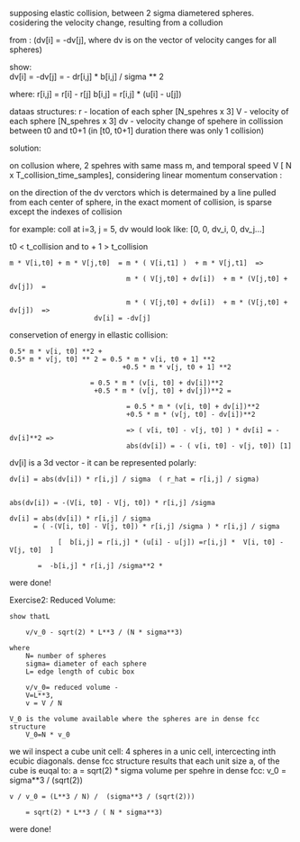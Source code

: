 
supposing elastic collision, between 2 sigma diametered spheres.
cosidering the velocity change, resulting from a colludion

from :
	(dv[i] = -dv[j], where dv is on the vector of velocity canges for all spheres)

show:	
	dv[i] = -dv[j] = - dr[i,j] * b[i,j] / sigma ** 2

where:
	r[i,j] = r[i] - r[j]
	b[i,j] = r[i,j] * (u[i] - u[j])


dataas structures:
r - location of each spher [N_spehres x 3]
V - velocity of each sphere [N_spehres x 3]
dv - velocity change of spehere in collission between t0 and t0+1 
	(in [t0, t0+1] duration there was only 1 collision)


solution:

on collusion where, 2 spehres with same mass m, and temporal speed V [ N x T_collision_time_samples], 
considering linear momentum conservation :

on the direction of the dv verctors which is determained by a line pulled from each center of sphere, 
	in the exact moment of collision, is sparse except the indexes of collision

for example: coll at i=3, j = 5, dv would look like: [0, 0, dv_i, 0, dv_j...]

t0 < t_collision and to + 1 > t_collision

	m * V[i,t0] + m * V[j,t0]  = m * ( V[i,t1] )  + m * V[j,t1]  =>

	 							 m * ( V[j,t0] + dv[i])  + m * (V[j,t0] + dv[j])  =

	 							 m * ( V[j,t0] + dv[i])  + m * (V[j,t0] + dv[j])  => 
	 					 dv[i] = -dv[j]

conservetion of energy in ellastic collision:

	0.5* m * v[i, t0] **2 +
	0.5* m * v[j, t0] ** 2 = 0.5 * m * v[i, t0 + 1] **2 
								+0.5 * m * v[j, t0 + 1] **2 

						= 0.5 * m * (v[i, t0] + dv[i])**2 
						 +0.5 * m * (v[j, t0] + dv[j])**2 =

								 = 0.5 * m * (v[i, t0] + dv[i])**2 
								 +0.5 * m * (v[j, t0] - dv[i])**2

								 => ( v[i, t0] - v[j, t0] ) * dv[i] = - dv[i]**2 =>
								 abs(dv[i]) = - ( v[i, t0] - v[j, t0]) [1]



dv[i] is a 3d vector - it can be represented polarly: 
	
	dv[i] = abs(dv[i]) * r[i,j] / sigma  ( r_hat = r[i,j] / sigma)
	
	
	abs(dv[i]) = -(V[i, t0] - V[j, t0]) * r[i,j] /sigma 

	dv[i] = abs(dv[i]) * r[i,j] / sigma 
		  = ( -(V[i, t0] - V[j, t0]) * r[i,j] /sigma ) * r[i,j] / sigma

				[  b[i,j] = r[i,j] * (u[i] - u[j]) =r[i,j] *  V[i, t0] - V[j, t0]  ]
		  
		   =  -b[i,j] * r[i,j] /sigma**2 *


were done!

Exercise2: Reduced Volume:

	show thatL

		v/v_0 - sqrt(2) * L**3 / (N * sigma**3)

	where
		N= number of spheres
		sigma= diameter of each sphere
		L= edge length of cubic box

		v/v_0= reduced volume - 
		V=L**3,
		v = V / N  

	V_0 is the volume available where the spheres are in dense fcc structure
		V_0=N * v_0



we wil inspect a cube unit cell:
	4 spheres in a unic cell, intercecting inth ecubic diagonals. 
	dense fcc structure results that each unit size a, of the cube is euqal to: 
		a = sqrt(2) * sigma
volume per spehre in dense fcc: 
	v_0 = sigma**3 / (sqrt(2))

	v / v_0 = (L**3 / N) /  (sigma**3 / (sqrt(2)))  

		= sqrt(2) * L**3 / ( N * sigma**3)
were done!